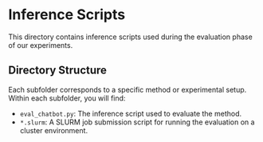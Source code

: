 # Inference Scripts

This directory contains inference scripts used during the evaluation phase of our experiments.

## Directory Structure

Each subfolder corresponds to a specific method or experimental setup. Within each subfolder, you will find:

- `eval_chatbot.py`: The inference script used to evaluate the method.
- `*.slurm`: A SLURM job submission script for running the evaluation on a cluster environment.

